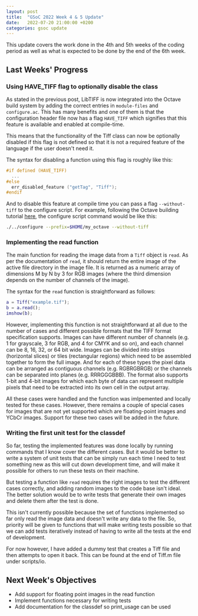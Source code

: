 ```yaml
---
layout: post
title:  "GSoC 2022 Week 4 & 5 Update"
date:   2022-07-20 21:00:00 +0200
categories: gsoc update
---
```

This update covers the work done in the 4th and 5th weeks of the coding period as well as what is expected to be done by the end of the 6th week.

## Last Weeks' Progress

### Using HAVE_TIFF flag to optionally disable the class
As stated in the previous post, LibTIFF is now integrated into the Octave build system by adding the correct entries in `module-files` and `configure.ac`. This has many benefits and one of them is that the configuration header file now has a flag `HAVE_TIFF` which signifies that this feature is available and enabled at compile-time.

This means that the functionality of the Tiff class can now be optionally disabled if this flag is not defined so that it is not a required feature of the language if the user doesn't need it.

The syntax for disabling a function using this flag is roughly like this:
```c
#if defined (HAVE_TIFF)
  ...
#else
  err_disabled_feature ("getTag", "Tiff");
#endif
```

And to disable this feature at compile time you can pass a flag `--without-tiff` to the configure script. For example, following the Octave building tutorial [here](https://wiki.octave.org/Building), the configure script command would be like this:
```bash
./../configure --prefix=$HOME/my_octave --without-tiff
```

### Implementing the read function
The main function for reading the image data from a `Tiff` object is `read`. As per the documentation of `read`, it should return the entire image of the active file directory in the image file. It is returned as a numeric array of dimensions M by N by 3 for RGB images (where the third dimension depends on the number of channels of the image).

The syntax for the `read` function is straightforward as follows:
```matlab
a = Tiff("example.tif");
b = a.read();
imshow(b);
```

However, implementing this function is not straightforward at all due to the number of cases and different possible formats that the TIFF format specification supports. Images can have different number of channels (e.g. 1 for grayscale, 3 for RGB, and 4 for CMYK and so on), and each channel can be 8, 16, 32, or 64 bit wide. Images can be divided into strips (horizontal slices) or tiles (rectangular regions) which need to be assembled together to form the full image. And for each of these types the pixel data can be arranged as contiguous channels (e.g. RGBRGBRGB) or the channels can be separated into planes (e.g. RRRGGGBBB). The format also supports 1-bit and 4-bit images for which each byte of data can represent multiple pixels that need to be extracted into its own cell in the output array.

All these cases were handled and the function was imlpemented and locally tested for these cases. However, there remains a couple of special cases for images that are not yet supported which are floating-point images and YCbCr images. Support for these two cases will be added in the future.

### Writing the first unit test for the classdef
So far, testing the implemented features was done locally by running commands that I know cover the different cases. But it would be better to write a system of unit tests that can be simply run each time I need to test something new as this will cut down development time, and will make it possible for others to run these tests on their machine.

But testing a function like `read` requires the right images to test the different cases correctly, and adding random images to the code base isn't ideal. The better solution would be to write tests that generate their own images and delete them after the test is done.

This isn't currently possible because the set of functions implemented so far only read the image data and doesn't write any data to the file. So, priority will be given to functions that will make writing tests possible so that we can add tests iteratively instead of having to write all the tests at the end of development.

For now however, I have added a dummy test that creates a Tiff file and then attempts to open it back. This can be found at the end of Tiff.m file under scripts/io.

## Next Week's Objectives
- Add support for floating point images in the read function
- Implement functions necessary for writing tests
- Add documentation for the classdef so print_usage can be used
